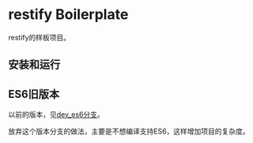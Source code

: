 # restify Boilerplate

restify的样板项目。

## 安装和运行


## ES6旧版本

以前的版本，见[dev_es6分支](https://github.com/MarshalW/restify-boilerplate/tree/dev_es6)。

放弃这个版本分支的做法，主要是不想编译支持ES6，这样增加项目的复杂度。


